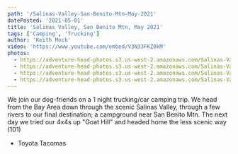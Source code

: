 ```yaml
---
path: '/Salinas-Valley-San-Benito-Mtn-May-2021'
datePosted: '2021-05-01'
title: 'Salinas Valley, San Benito Mtn, May 2021'
tags: ['Camping', 'Trucking']
author: 'Keith Mock'
video: 'https://www.youtube.com/embed/V3N33FKZ0kM'
photos:
  - https://adventure-head-photos.s3.us-west-2.amazonaws.com/Salinas-Valley-San-Benito-Mtn-May-2021/IMG_1525.jpeg
  - https://adventure-head-photos.s3.us-west-2.amazonaws.com/Salinas-Valley-San-Benito-Mtn-May-2021/IMG_1529.jpeg
  - https://adventure-head-photos.s3.us-west-2.amazonaws.com/Salinas-Valley-San-Benito-Mtn-May-2021/IMG_1530.jpeg
  - https://adventure-head-photos.s3.us-west-2.amazonaws.com/Salinas-Valley-San-Benito-Mtn-May-2021/IMG_3150.jpg
---
```


We join our dog-friends on a 1 night trucking/car camping trip. We head from the Bay Area down through the scenic Salinas Valley, through a few rivers to our final destination; a campground near San Benito Mtn. The next day we tried our 4x4s up "Goat Hill" and headed home the less scenic way (101)

- Toyota Tacomas
